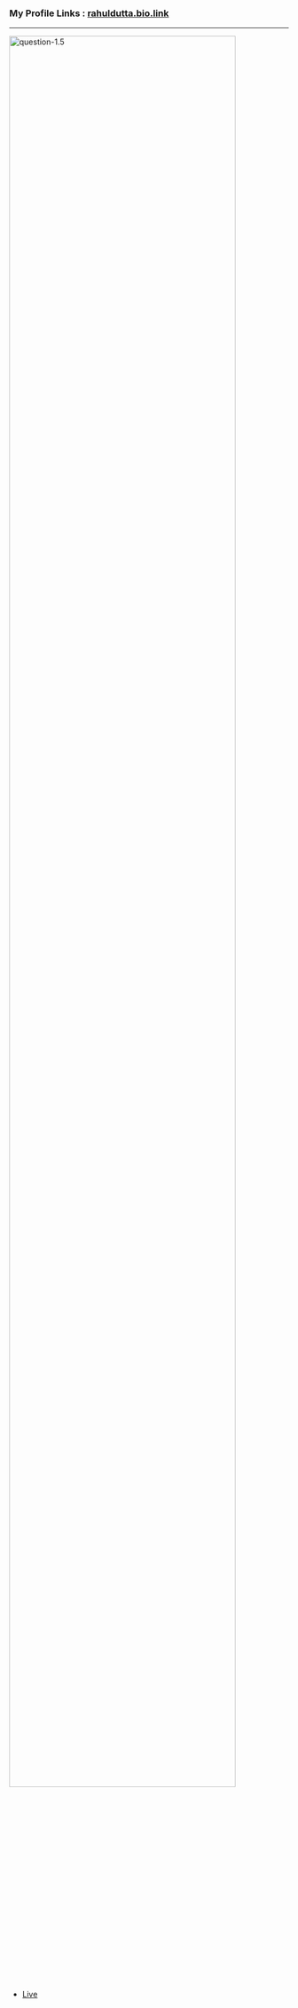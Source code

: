 ### My Profile Links : [rahuldutta.bio.link](https://rahuldutta.bio.link)

---
<!-- question 5 -->
<img src="https://github.com/irahuldutta02/pw-skills-fswd-2.0-assignments/assets/78687135/7f20696e-4680-4999-92bb-6150b24b44b5" alt="question-1.5" width="90%">

- [Live](https://irahuldutta02.github.io/pw-skills-fswd-2.0-assignments/002-week-02-core-html/1.5)